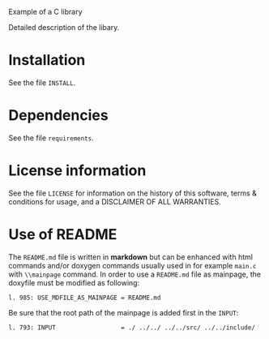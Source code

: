 Example of a C library 

Detailed description of the libary.

# Installation

See the file `INSTALL`.


# Dependencies

See the file `requirements`.


# License information

See the file `LICENSE` for information on the history of this
software, terms & conditions for usage, and a DISCLAIMER OF ALL
WARRANTIES.

# Use of README

The `README.md` file is written in __markdown__ but can be enhanced with html commands and/or doxygen commands usually used in for example `main.c` with `\\mainpage` command. In order to use a `README.md` file as mainpage, the doxyfile must be modified as following:

	l. 985: USE_MDFILE_AS_MAINPAGE = README.md

Be sure that the root path of the mainpage is added first in the `INPUT`:

	l. 793: INPUT                  = ./ ../../ ../../src/ ../../include/

